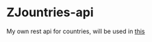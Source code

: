 # ZJountries-api
My own rest api for countries, will be used in [this](https://github.com/Zilezia/ZJountries/)

<!-- gotta somehow fix languages being scraped -->
<!-- scrape from wpedia instead wdata -->